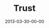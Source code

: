 ---
layout: message
category: message
series: "ROI"
title: "Trust"
date: 2013-03-30-00-00
message_id: 774
---